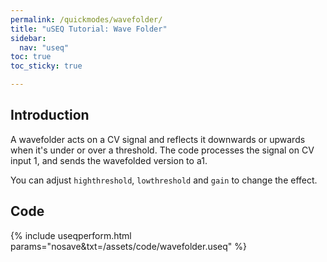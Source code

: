 ```yaml
---
permalink: /quickmodes/wavefolder/
title: "uSEQ Tutorial: Wave Folder"
sidebar:
  nav: "useq"
toc: true
toc_sticky: true

---
```


## Introduction

A wavefolder acts on a CV signal and reflects it downwards or upwards when it's under or over a threshold.  The code processes the signal on CV input 1, and sends the wavefolded version to a1.

You can adjust ```highthreshold```, ```lowthreshold``` and ```gain``` to change the effect.

## Code 

{% include useqperform.html params="nosave&txt=/assets/code/wavefolder.useq" %}

